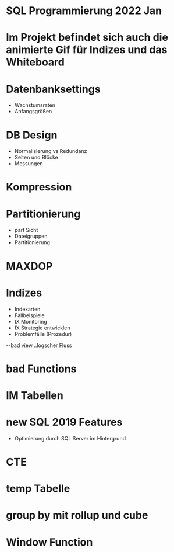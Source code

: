 # SQL Programmierung 2022 Jan
 
 # Im Projekt befindet sich auch die  animierte Gif für Indizes und das Whiteboard

 # Datenbanksettings
 * Wachstumsraten
 * Anfangsgrößen

 # DB Design
 * Normalisierung vs Redundanz
 * Seiten und Blöcke
 * Messungen

 # Kompression

 # Partitionierung
 * part Sicht
 * Dateigruppen
 * Partitionierung

 # MAXDOP

 # Indizes
 * Indexarten
 * Fallbeispiele
 * IX Monitoring
 * IX Strategie entwicklen
 * Problemfälle (Prozedur)



 --bad view ..logscher Fluss
  
 # bad Functions

 # IM Tabellen

 # new SQL 2019 Features
 * Optimierung durch SQL Server im Hintergrund

 # CTE

 # temp Tabelle

 # group by mit rollup und cube

 # Window Function

 
